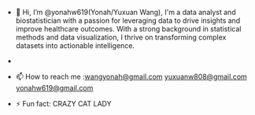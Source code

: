 - 👋 Hi, I’m @yonahw619(Yonah/Yuxuan Wang), I'm a data analyst and biostatistician with a passion for leveraging data to drive insights and improve healthcare outcomes. With a strong background in statistical methods and data visualization, I thrive on transforming complex datasets into actionable intelligence.
- 
- 📫 How to reach me :wangyonah@gmail.com
                      yuxuanw808@gmail.com
                      yonahw619@gmail.com

- ⚡ Fun fact: CRAZY CAT LADY 

<!---
yonahw619/yonahw619 is a ✨ special ✨ repository because its `README.md` (this file) appears on your GitHub profile.
You can click the Preview link to take a look at your changes.
--->
